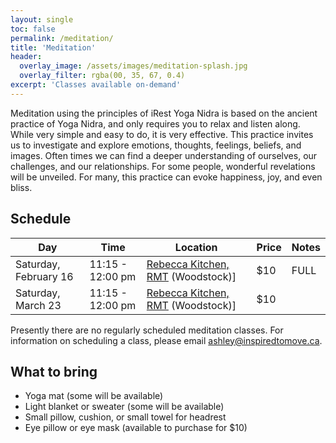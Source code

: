 ```yaml
---
layout: single
toc: false
permalink: /meditation/
title: 'Meditation'
header:
  overlay_image: /assets/images/meditation-splash.jpg
  overlay_filter: rgba(00, 35, 67, 0.4)
excerpt: 'Classes available on-demand'
---
```


Meditation using the principles of iRest Yoga Nidra is based on the ancient practice
of Yoga Nidra, and only requires you to relax and listen along. While very simple and
easy to do, it is very effective. This practice invites us to investigate and explore
emotions, thoughts, feelings, beliefs, and images. Often times we can find a deeper
understanding of ourselves, our challenges, and our relationships. For some people,
wonderful revelations will be unveiled. For many, this practice can evoke happiness,
joy, and even bliss.

## Schedule

| Day |Time | Location | Price | Notes |
| --- |---- | -------- | ----- | ----- |
| Saturday, February 16 | 11:15 - 12:00 pm | [Rebecca Kitchen, RMT](http://www.rebecca-rmt.com) (Woodstock)] | $10 | FULL
| Saturday, March 23 | 11:15 - 12:00 pm | [Rebecca Kitchen, RMT](http://www.rebecca-rmt.com) (Woodstock)] | $10 | 

Presently there are no regularly scheduled meditation classes. For information on scheduling a class, please email [ashley@inspiredtomove.ca](mailto:ashley@inspiredtomove.ca).

## What to bring

- Yoga mat (some will be available)
- Light blanket or sweater (some will be available)
- Small pillow, cushion, or small towel for headrest
- Eye pillow or eye mask (available to purchase for $10)
